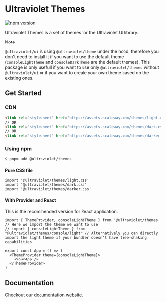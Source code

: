 # Ultraviolet Themes

[![npm version](https://badge.fury.io/js/%40ultraviolet%2Fthemes.svg)](https://badge.fury.io/js/%40ultraviolet%2Fthemes)

Ultraviolet Themes is a set of themes for the Ultraviolet UI library.

> [!NOTE] 
>
> `@ultraviolet/ui` is using `@ultraviolet/theme` under the hood, therefore you don't need to install it if you want to use the default theme (`consoleLightTheme` and `consoleDarkTheme` are the default themes).
> This package is only usefull if you want to use only `@ultraviolet/themes` without `@ultraviolet/ui` or if you want to create your own theme based on the existing ones.

## Get Started

### CDN

```html
<link rel="stylesheet" href="https://assets.scaleway.com/themes/light.css"> 
// OR
<link rel="stylesheet" href="https://assets.scaleway.com/themes/dark.css"> 
// OR 
<link rel="stylesheet" href="https://assets.scaleway.com/themes/darker.css"> 
```

### Using npm

```sh
$ pnpm add @ultraviolet/themes
```

#### Pure CSS file

```tsx
import '@ultraviolet/themes/light.css'
import '@ultraviolet/themes/dark.css'
import '@ultraviolet/themes/darker.css'
```

#### With Provider and React

This is the recommended version for React application.

```tsx
import { ThemeProvider, consoleLightTheme } from '@ultraviolet/themes' // Here we import the theme we want to use
// import { consoleLightTheme } from "@ultraviolet/themes/console/light" // Alternatively you can directly import the light theme if your bundler doesn't have tree-shaking capabilities

export const App = () => (
  <ThemeProvider theme={consoleLightTheme}>
    <YourApp />
  </ThemeProvider>
)
```

## Documentation

Checkout our [documentation website](https://storybook.ultraviolet.scaleway.com/).
